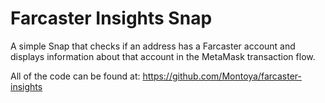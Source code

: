 # Farcaster Insights Snap

A simple Snap that checks if an address has a Farcaster account and displays information about that account in the MetaMask transaction flow. 

All of the code can be found at: https://github.com/Montoya/farcaster-insights